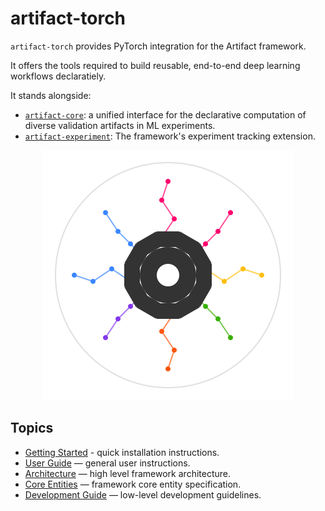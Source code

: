 # artifact-torch

`artifact-torch` provides PyTorch integration for the Artifact framework.

It offers the tools required to build reusable, end-to-end deep learning workflows declaratiely.

It stands alongside:

- [`artifact-core`](https://github.com/vasileios-ektor-papoulias/artifact-ml/tree/main/artifact-core): a unified interface for the declarative computation of diverse validation artifacts in ML experiments.
- [`artifact-experiment`](https://github.com/vasileios-ektor-papoulias/artifact-ml/tree/main/artifact-experiment): The framework's experiment tracking extension.

<p align="center">
  <img src="assets/artifact_ml_logo.svg" width="400" alt="Artifact-ML Logo">
</p>

## Topics

- [Getting Started](getting_started.md) - quick installation instructions.
- [User Guide](user_guide.md) — general user instructions.
- [Architecture](architecture.md) — high level framework architecture.  
- [Core Entities](core_entities.md) — framework core entity specification.
- [Development Guide](development_guide.md) — low-level development guidelines.